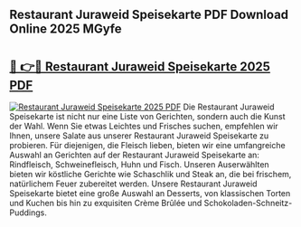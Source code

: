 ## Restaurant Juraweid Speisekarte PDF Download Online 2025 MGyfe

# <h2><a href="http://gc9nmc.nevu.top/?p=Restaurant+Juraweid+Speisekarte">🔗 👉🔴 Restaurant Juraweid Speisekarte 2025 PDF</a></h2>

[![Restaurant Juraweid Speisekarte 2025 PDF](https://i.imgur.com/dBaPXMq.png)](http://gc9nmc.nevu.top/?p=Restaurant+Juraweid+Speisekarte)
Die Restaurant Juraweid Speisekarte ist nicht nur eine Liste von Gerichten, sondern auch die Kunst der Wahl. Wenn Sie etwas Leichtes und Frisches suchen, empfehlen wir Ihnen, unsere Salate aus unserer Restaurant Juraweid Speisekarte zu probieren. Für diejenigen, die Fleisch lieben, bieten wir eine umfangreiche Auswahl an Gerichten auf der Restaurant Juraweid Speisekarte an: Rindfleisch, Schweinefleisch, Huhn und Fisch. Unseren Auserwählten bieten wir köstliche Gerichte wie Schaschlik und Steak an, die bei frischem, natürlichem Feuer zubereitet werden. Unsere Restaurant Juraweid Speisekarte bietet eine große Auswahl an Desserts, von klassischen Torten und Kuchen bis hin zu exquisiten Crème Brûlée und Schokoladen-Schneitz-Puddings.
